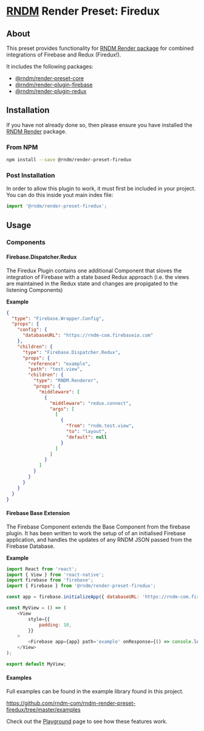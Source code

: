 # [RNDM](https://www.rndm.com) Render Preset: Firedux

## About

This preset provides functionality for [RNDM Render package](https://www.rndm.com/docs/rndm-render) for combined integrations of Firebase and Redux (Firedux!).

It includes the following packages:

- [@rndm/render-preset-core](https://www.rndm.com/docs/rndm-render/preset/core)
- [@rndm/render-plugin-firebase](https://www.rndm.com/docs/rndm-render/plugin/firebase)
- [@rndm/render-plugin-redux](https://www.rndm.com/docs/rndm-render/plugin/redux)

## Installation

If you have not already done so, then please ensure you have installed the [RNDM Render](https://www.rndm.com/docs/rndm-render) package.

### From NPM

```sh
npm install --save @rndm/render-preset-firedux
```

### Post Installation

In order to allow this plugin to work, it must first be included in your project. You can do this inside yout main index file:

```javascript
import '@rndm/render-preset-firedux';
```

## Usage

### Components

#### Firebase.Dispatcher.Redux

The Firedux Plugin contains one additional Component that sloves the integration of Firebase with a state based Redux approach (i.e. the views are maintained in the Redux state and changes are propigated to the listening Components)

**Example**

```json
{
  "type": "Firebase.Wrapper.Config",
  "props": {
    "config": {
      "databaseURL": "https://rndm-com.firebaseio.com"
    },
    "children": {
      "type": "Firebase.Dispatcher.Redux",
      "props": {
        "reference": "example",
        "path": "test.view",
        "children": {
          "type": "RNDM.Renderer",
          "props": {
            "middleware": [
              {
                "middleware": "redux.connect",
                "args": [
                  [
                    {
                      "from": "rndm.test.view",
                      "to": "layout",
                      "default": null
                    }
                  ]
                ]
              }
            ]
          }
        }
      }
    }
  }
}
```

#### Firebase Base Extension

The Firebase Component extends the Base Component from the firebase plugin. It has been written to work the setup of of an initialised Firebase application, and handles the updates of any RNDM JSON passed from the Firebase Database.

**Example**

```javascript
import React from 'react';
import { View } from 'react-native';
import firebase from 'firebase';
import { Firebase } from '@rndm/render-preset-firedux';

const app = firebase.initializeApp({ databaseURL: 'https://rndm-com.firebaseio.com' }, 'myApp');

const MyView = () => (
    <View
        style={{
            padding: 10,
        }}
    >
        <Firebase app={app} path='example' onResponse={() => console.log('Success')} />
    </View>
);

export default MyView;

```

#### Examples

Full examples can be found in the example library found in this project.

https://github.com/rndm-com/rndm-render-preset-firedux/tree/master/examples

Check out the [Playground](https://www.rndm.com/playground) page to see how these features work.
